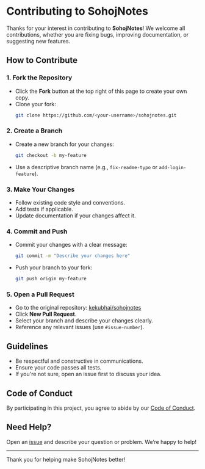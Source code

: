 # Contributing to SohojNotes

Thanks for your interest in contributing to **SohojNotes**! We welcome all contributions, whether you are fixing bugs, improving documentation, or suggesting new features.

## How to Contribute

### 1. Fork the Repository

- Click the **Fork** button at the top right of this page to create your own copy.
- Clone your fork:
  ```bash
  git clone https://github.com/<your-username>/sohojnotes.git
  ```

### 2. Create a Branch

- Create a new branch for your changes:
  ```bash
  git checkout -b my-feature
  ```
- Use a descriptive branch name (e.g., `fix-readme-typo` or `add-login-feature`).

### 3. Make Your Changes

- Follow existing code style and conventions.
- Add tests if applicable.
- Update documentation if your changes affect it.

### 4. Commit and Push

- Commit your changes with a clear message:
  ```bash
  git commit -m "Describe your changes here"
  ```
- Push your branch to your fork:
  ```bash
  git push origin my-feature
  ```

### 5. Open a Pull Request

- Go to the original repository: [kekubhai/sohojnotes](https://github.com/kekubhai/sohojnotes)
- Click **New Pull Request**.
- Select your branch and describe your changes clearly.
- Reference any relevant issues (use `#issue-number`).

## Guidelines

- Be respectful and constructive in communications.
- Ensure your code passes all tests.
- If you're not sure, open an issue first to discuss your idea.

## Code of Conduct

By participating in this project, you agree to abide by our [Code of Conduct](CODE_OF_CONDUCT.md).

## Need Help?

Open an [issue](https://github.com/kekubhai/sohojnotes/issues) and describe your question or problem. We’re happy to help!

---

Thank you for helping make SohojNotes better!
